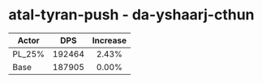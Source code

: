 # atal-tyran-push - da-yshaarj-cthun
| Actor | DPS | Increase |
|---|:---:|:---:|
|PL_25%|192464|2.43%|
|Base|187905|0.00%|
